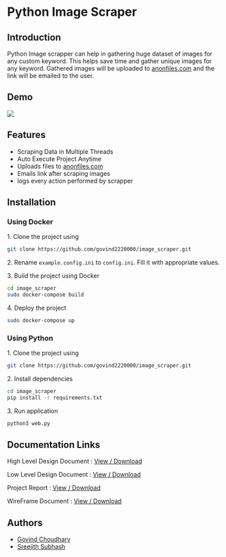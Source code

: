 # Python Image Scraper

## Introduction

Python Image scrapper can help in gathering huge dataset of images for any custom keyword. This helps save time and gather unique images for any keyword. Gathered images will be uploaded to [anonfiles.com](https://anonfiles.com) and the link will be emailed to the user.

## Demo
![](static/images/demo.gif)

## Features

- Scraping Data in Multiple Threads 
- Auto Execute Project Anytime
- Uploads files to [anonfiles.com](https://anonfiles.com)
- Emails link after scraping images
- logs every action performed by scrapper

## Installation

### Using Docker
1\.  Clone the project using 
```sh
git clone https://github.com/govind2220000/image_scraper.git
``` 
2\.  Rename `example.config.ini` to `config.ini`. Fill it with appropriate values.

3\.  Build the project using Docker
```sh  
cd image_scraper
sudo docker-compose build
```   
4\.  Deploy the project
```sh 
sudo docker-compose up
```


### Using Python
1\. Clone the project using 
```sh
git clone https://github.com/govind2220000/image_scraper.git
```
2\. Install dependencies
```sh
cd image_scraper
pip install -r requirements.txt
```
3\. Run application
```sh
python3 web.py
```    
    

## Documentation Links
High Level Design Document : [View / Download](https://drive.google.com/file/d/1xWUd1qql4b25_gpqhOVHEoX8_NvHJaic/view?usp=sharing)

Low Level Design Document  : [View / Download](https://drive.google.com/file/d/1BO-RErAp7n9-cYCCm36wpSba0sOug4pd/view?usp=sharing)

Project Report             : [View / Download](https://drive.google.com/file/d/1YDMSYhX_ldxOHqkgJtY31nyVLZivBVWL/view?usp=sharing)

WireFrame Document         : [View / Download](https://drive.google.com/file/d/1IIiREJi5Jaa4wPbiQ2gAZkvDBF1q5PQ2/view)


## Authors
- [Govind Choudhary](https://github.com/govind2220000)
- [Sreejith Subhash](https://github.com/sjith7)
